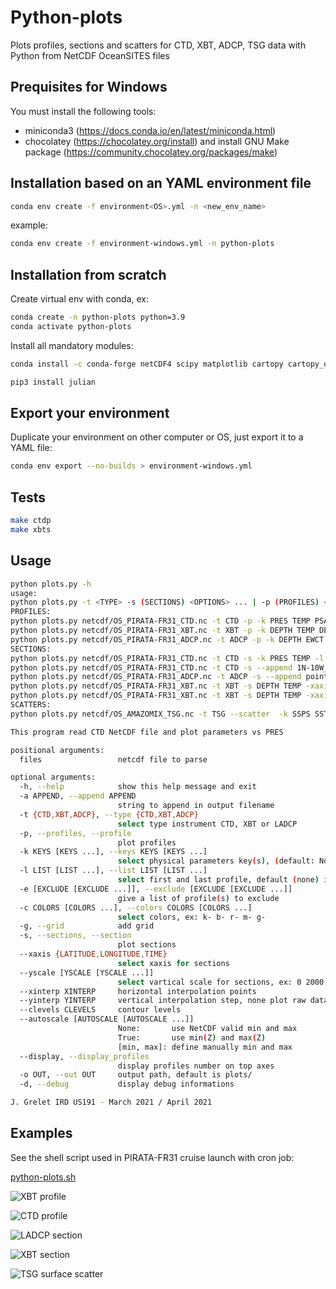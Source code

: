 # Python-plots

Plots profiles, sections and scatters for CTD, XBT, ADCP, TSG data with Python from NetCDF OceanSITES files

## Prequisites for Windows

You must install the following tools:

- miniconda3 (<https://docs.conda.io/en/latest/miniconda.html>)
- chocolatey (<https://chocolatey.org/install>) and install GNU Make package (<https://community.chocolatey.org/packages/make>)

## Installation based on an YAML environment file

``` bash
conda env create -f environment<OS>.yml -n <new_env_name>
```

example:

``` bash
conda env create -f environment-windows.yml -n python-plots
```

## Installation from scratch

Create virtual env with conda, ex:

```sh
conda create -n python-plots python=3.9
conda activate python-plots 
```

Install all mandatory modules:

```sh
conda install -c conda-forge netCDF4 scipy matplotlib cartopy cartopy_offlinedata toml
```

```sh
pip3 install julian
```

## Export your environment

Duplicate your environment on other computer or OS, just export it to a YAML file:

```sh
conda env export --no-builds > environment-windows.yml
```

## Tests

```sh
make ctdp
make xbts
```

## Usage

```sh
python plots.py -h
usage:
python plots.py -t <TYPE> -s (SECTIONS) <OPTIONS> ... | -p (PROFILES) <OPTIONS> ...
PROFILES:
python plots.py netcdf/OS_PIRATA-FR31_CTD.nc -t CTD -p -k PRES TEMP PSAL DOX2 FLU2 -g -c k- b- r- m- g-
python plots.py netcdf/OS_PIRATA-FR31_XBT.nc -t XBT -p -k DEPTH TEMP DENS SVEL -c k- b- k- g- -g
python plots.py netcdf/OS_PIRATA-FR31_ADCP.nc -t ADCP -p -k DEPTH EWCT NSCT -c k- r- b- -g
SECTIONS:
python plots.py netcdf/OS_PIRATA-FR31_CTD.nc -t CTD -s -k PRES TEMP -l 5 28 --xaxis LATITUDE --yscale 0 250 250 2000 --xinterp 24 --yinterp 200 --clevels=30 --autoscale 0 30
python plots.py netcdf/OS_PIRATA-FR31_CTD.nc -t CTD -s --append 1N-10W_10S_10W -k PRES PSAL -l 5 28 --xaxis LATITUDE --yscale 0 250 250 2000 --xinterp 24 --yinterp 100 --clevels=15 --autoscale 34 37
python plots.py netcdf/OS_PIRATA-FR31_ADCP.nc -t ADCP -s --append point-fixe_0-10W -k DEPTH EWCT NSCT -l 33 45 --xaxis TIME --yscale 0 500 --xinterp 20 --yinterp 50 --clevels 15 --autoscale -150 150
python plots.py netcdf/OS_PIRATA-FR31_XBT.nc -t XBT -s DEPTH TEMP -xaxis LATITUDE
python plots.py netcdf/OS_PIRATA-FR31_XBT.nc -t XBT -s DEPTH TEMP -xaxis TIME -l 29 36
SCATTERS:
python plots.py netcdf/OS_AMAZOMIX_TSG.nc -t TSG --scatter  -k SSPS SSTP -o plots/AMAZOMIX

This program read CTD NetCDF file and plot parameters vs PRES

positional arguments:
  files                 netcdf file to parse

optional arguments:
  -h, --help            show this help message and exit
  -a APPEND, --append APPEND
                        string to append in output filename
  -t {CTD,XBT,ADCP}, --type {CTD,XBT,ADCP}
                        select type instrument CTD, XBT or LADCP
  -p, --profiles, --profile
                        plot profiles
  -k KEYS [KEYS ...], --keys KEYS [KEYS ...]
                        select physical parameters key(s), (default: None)
  -l LIST [LIST ...], --list LIST [LIST ...]
                        select first and last profile, default (none) is all
  -e [EXCLUDE [EXCLUDE ...]], --exclude [EXCLUDE [EXCLUDE ...]]
                        give a list of profile(s) to exclude
  -c COLORS [COLORS ...], --colors COLORS [COLORS ...]
                        select colors, ex: k- b- r- m- g-
  -g, --grid            add grid
  -s, --sections, --section
                        plot sections
  --xaxis {LATITUDE,LONGITUDE,TIME}
                        select xaxis for sections
  --yscale [YSCALE [YSCALE ...]]
                        select vartical scale for sections, ex: 0 2000 or 0 250 250 2000
  --xinterp XINTERP     horizontal interpolation points
  --yinterp YINTERP     vertical interpolation step, none plot raw data
  --clevels CLEVELS     contour levels
  --autoscale [AUTOSCALE [AUTOSCALE ...]]
                        None:       use NetCDF valid min and max
                        True:       use min(Z) and max(Z)
                        [min, max]: define manually min and max
  --display, --display_profiles
                        display profiles number on top axes
  -o OUT, --out OUT     output path, default is plots/
  -d, --debug           display debug informations

J. Grelet IRD US191 - March 2021 / April 2021
```

## Examples

See the shell script used in PIRATA-FR31 cruise launch with cron job:

[python-plots.sh](https://github.com/jgrelet/Python-plots/blob/master/examples/python-plots.sh)

![XBT profile](examples/PIRATA-FR31-008_XBT.png)

![CTD profile](examples/PIRATA-FR31-004_CTD.png)

![LADCP section](examples/PIRATA-FR31_1N-10W_10S_10W-ADCP-EWCT.png)

![XBT section](examples/PIRATA-FR31_10S-20S_10W-XBT-TEMP.png)

![TSG surface scatter](examples/TOUC0702_TSG_COLCOR_SCATTER.png)
